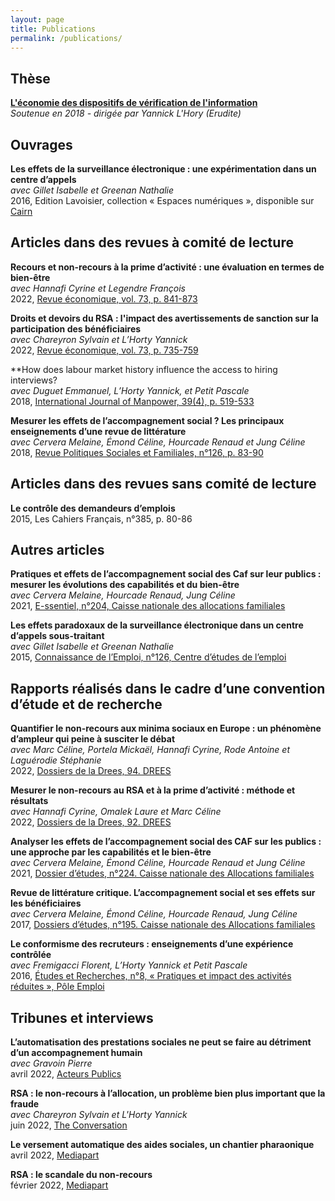 ```yaml
---
layout: page
title: Publications
permalink: /publications/
---
```

## Thèse
**[L'économie des dispositifs de vérification de l'information](https://theses.hal.science/tel-02152377)**  
*Soutenue en 2018 - dirigée par Yannick L'Hory (Erudite)*  

## Ouvrages
**Les effets de la surveillance électronique : une expérimentation dans un centre d’appels**  
*avec Gillet Isabelle et Greenan Nathalie*  
2016, Edition Lavoisier, collection « Espaces numériques », disponible sur [Cairn](https://www.cairn.info/les-effets-de-la-surveillance-electronique--9782746247307.htm)  

## Articles dans des revues à comité de lecture
**Recours et non-recours à la prime d’activité : une évaluation en termes de bien-être**  
*avec Hannafi Cyrine et Legendre François*  
2022, [Revue économique, vol. 73, p. 841-873](https://www.cairn.info/revue-economique-2022-5-page-841.htm)  

**Droits et devoirs du RSA : l'impact des avertissements de sanction sur la participation des bénéficiaires**  
*avec Chareyron Sylvain et L’Horty Yannick*  
2022, [Revue économique, vol. 73, p. 735-759 ](https://www.cairn.info/revue-economique-2022-5-page-735.htm)  

**How does labour market history influence the access to hiring interviews?  
*avec Duguet Emmanuel, L’Horty Yannick, et Petit Pascale*  
2018, [International Journal of Manpower, 39(4), p. 519-533](https://doi.org/10.1108/IJM-09-2017-0231)  

**Mesurer les effets de l’accompagnement social ? Les principaux enseignements d’une revue de littérature**  
*avec Cervera Melaine, Émond Céline, Hourcade Renaud et Jung Céline*  
2018, [Revue Politiques Sociales et Familiales, n°126, p. 83-90](https://doi.org/10.3406/caf.2018.3268)

## Articles dans des revues sans comité de lecture  
**Le contrôle des demandeurs d’emplois**  
2015, Les Cahiers Français, n°385, p. 80-86  

## Autres articles  
**Pratiques et effets de l’accompagnement social des Caf sur leur publics : mesurer les évolutions des capabilités et du bien-être**  
*avec Cervera Melaine, Hourcade Renaud, Jung Céline*  
2021, [E-ssentiel, n°204, Caisse nationale des allocations familiales](https://hal.science/hal-03559207)  

**Les effets paradoxaux de la surveillance électronique dans un centre d’appels sous-traitant**  
*avec Gillet Isabelle et Greenan Nathalie*  
2015, [Connaissance de l’Emploi, n°126, Centre d’études de l’emploi](https://hal.science/hal-02135156)  

## Rapports réalisés dans le cadre d’une convention d’étude et de recherche  
**Quantifier le non-recours aux minima sociaux en Europe : un phénomène d’ampleur qui peine à susciter le débat**  
*avec Marc Céline, Portela Mickaël, Hannafi Cyrine, Rode Antoine et Laguérodie Stéphanie*  
2022, [Dossiers de la Drees, 94. DREES](https://hal.science/hal-03618424)  

**Mesurer le non-recours au RSA et à la prime d’activité : méthode et résultats**  
*avec Hannafi Cyrine, Omalek Laure et Marc Céline*  
2022, [Dossiers de la Drees, 92. DREES](https://hal.science/hal-03618416)  

**Analyser les effets de l’accompagnement social des CAF sur les publics : une approche par les capabilités et le bien-être**  
*avec Cervera Melaine, Émond Céline, Hourcade Renaud et Jung Céline*  
2021, [Dossier d’études, n°224. Caisse nationale des Allocations familiales](https://hal.science/hal-03559203)  

**Revue de littérature critique. L’accompagnement social et ses effets sur les bénéficiaires**  
*avec Cervera Melaine, Émond Céline, Hourcade Renaud, Jung Céline*  
2017, [Dossiers d’études, n°195. Caisse nationale des Allocations familiales](https://hal.science/hal-02953386)  

**Le conformisme des recruteurs : enseignements d’une expérience contrôlée**  
*avec Fremigacci Florent, L’Horty Yannick et Petit Pascale*  
2016, [Études et Recherches, n°8, « Pratiques et impact des activités réduites », Pôle Emploi](https://shs.hal.science/halshs-01374419)  

## Tribunes et interviews  
**L’automatisation des prestations sociales ne peut se faire au détriment d’un accompagnement humain**  
*avec Gravoin Pierre*  
avril 2022, [Acteurs Publics](https://acteurspublics.fr/articles/lautomatisation-des-prestations-sociales-ne-peut-se-faire-au-detriment-dun-accompagnement-humain)  

**RSA : le non-recours à l’allocation, un problème bien plus important que la fraude**  
*avec Chareyron Sylvain et L'Horty Yannick*  
juin 2022, [The Conversation](https://theconversation.com/rsa-le-non-recours-a-lallocation-un-probleme-bien-plus-important-que-la-fraude-184061)

**Le versement automatique des aides sociales, un chantier pharaonique**  
avril 2022, [Mediapart](https://www.mediapart.fr/journal/economie/070422/le-versement-automatique-des-aides-sociales-un-chantier-pharaonique)  

**RSA : le scandale du non-recours**  
février 2022, [Mediapart](https://www.mediapart.fr/journal/france/140222/rsa-le-scandale-du-non-recours)